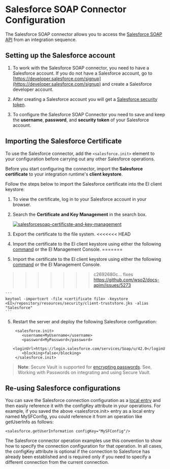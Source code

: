 # Salesforce SOAP Connector Configuration

The Salesforce SOAP connector allows you to access the [Salesforce SOAP API](https://developer.salesforce.com/docs/atlas.en-us.api.meta/api/sforce_api_quickstart_intro.htm?search_text=SOAP%20API%20Developer%20Guide) from an integration sequence. 

## Setting up the Salesforce account

1. To work with the Salesforce SOAP connector, you need to have a Salesforce account. If you do not have a Salesforce account, go to [https://developer.salesforce.com/signup](https://developer.salesforce.com/signup) and create a Salesforce developer account.

2. After creating a Salesforce account you will get a [Salesforce security token](https://help.salesforce.com/articleView?id=user_security_token.htm&type=5). 

3. To configure the Salesforce SOAP Connector you need to save and keep the **username**, **password**, and **security token** of your Salesforce account.

## Importing the Salesforce Certificate

To use the Salesforce connector, add the `<salesforce.init>` element to your configuration before carrying out any other Salesforce operations.

Before you start configuring the connector, import the **Salesforce certificate** to your integration runtime's **client keystore**.

Follow the steps below to import the Salesforce certificate into the EI client keystore:

1. To view the certificate, log in to your Salesforce account in your browser.

2. Search the **Certificate and Key Management** in the search box.
    
     [![salesforcesoap-certificste-and-key-management]({{base_path}}/assets/img/integrate/connectors/salesforcesoap-certificste-and-key-management.png)]({{base_path}}/assets/img/integrate/connectors/salesforcesoap-certificste-and-key-management.png)

3. Export the certificate to the file system.
<<<<<<< HEAD
4. Import the certificate to the EI client keystore using either the following [command](../{{base_path}}/install-and-setup/setup/mi-setup/setup/security/importing_ssl_certificate/) or the EI Management Console.
=======

4. Import the certificate to the EI client keystore using either the following [command]({{base_path}}/install-and-setup/setup/mi-setup/setup/security/importing_ssl_certificate) or the EI Management Console.
>>>>>>> c2692680c... fixes https://github.com/wso2/docs-apim/issues/5273

    ```
    keytool -importcert -file <certificate file> -keystore <EI>/repository/resources/security/client-truststore.jks -alias "Salesforce"
    ```

5. Restart the server and deploy the following Salesforce configuration:

    ```
     <salesforce.init>
        <username>MyUsername</username>
        <password>MyPassword</password>
        <loginUrl>https://login.salesforce.com/services/Soap/u/42.0</loginUrl>
        <blocking>false</blocking>
     </salesforce.init>
    ```

> **Note**: Secure Vault is supported for [encrypting passwords](../../../../setup/security/encrypting_plain_text/). See, Working with Passwords on integrating and using Secure Vault.

## Re-using Salesforce configurations

You can save the Salesforce connection configuration as a [local entry]({{base_path}}/integrate/develop/creating-artifacts/registry/creating-local-registry-entries/) and then easily reference it with the configKey attribute in your operations. For example, if you saved the above <salesforce.init> entry as a local entry named MySFConfig, you could reference it from an operation like getUserInfo as follows:

```
<salesforce.getUserInformation configKey="MySFConfig"/>
```
The Salesforce connector operation examples use this convention to show how to specify the connection configuration for that operation. In all cases, the configKey attribute is optional if the connection to Salesforce has already been established and is required only if you need to specify a different connection from the current connection.
